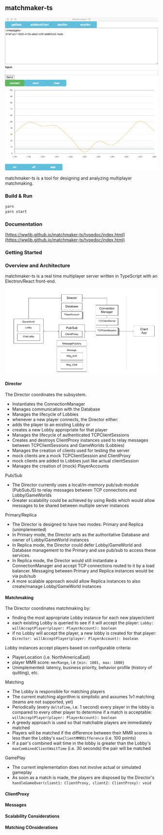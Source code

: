 ## matchmaker-ts

![matchmaker-ts](./docs/img/matchmaker-ts.png)

matchmaker-ts is a tool for designing and analyzing multiplayer matchmaking.  


### Build & Run

```bash
yarn
yarn start
```

### Documentation

[https://wwlib.github.io/matchmaker-ts/typedoc/index.html](https://wwlib.github.io/matchmaker-ts/typedoc/index.html)

### Getting Started


### Overview and Architecture

matchmaker-ts is a real time multiplayer server written in TypeScript with an Electron/React front-end.  

![matchmaker-ts-architecture](./docs/img/matchmaker-ts-architecture.png)

#### Director
The Director coordinates the subsystem.
- Instantiates the ConnectionManager
- Manages communication with the Database
- Manages the lifecycle of Lobbies
 - whenever a new player connects, the Director either:
  - adds the player to an existing Lobby or
  - creates a new Lobby appropriate for that player
- Manages the lifecycle of authenticated TCPClientSessions
- Creates and destroys ClientProxy instances used to relay messages between TCPClientSessions and GameWorlds (Lobbies)
- Manages the creation of clients used for testing the server
 - mock clients are a mock TCPClientSession and ClientProxy
 - mock clients are added to Lobbies just like actual clientSession
- Manages the creation of (mock) PlayerAccounts

Pub/Sub
- The Director currently uses a local/in-memory pub/sub module (PubSubJS) to relay messages between TCP connections and Lobby/GameWorlds
- Greater scalability could be achieved by using Redis which would allow messages to be shared between multiple server instances

Primary/Replica
- The Director is designed to have two modes: Primary and Replica (unimplemented)
- In Primary mode, the Director acts as the authoritative Database and owner of Lobby/GameWorld instances
- In Replica mode, the Director could defer Lobby/GameWorld and Database management to the Primary and use pub/sub to access these services.
- In Replica mode, the Director would still instantiate a ConnectionManager and accept TCP connections routed to it by a load balancer. Messaging between Primary and Replica instances would be via pub/sub
- A more scalable approach would allow Replica instances to also create/manage Lobby/GameWorld instances

#### Matchmaking
The Director coordinates matchmaking by:
- finding the most appropriate Lobby instance for each new player/client
 - each existing Lobby is queried to see if it will accept the player: `Lobby: willAcceptPlayer(player: PlayerAccount): boolean`
 - if no Lobby will accept the player, a new lobby is created for that player: `Director: willAcceptPlayer(player: PlayerAccount): boolean`

Lobby instances accept players based on configurable criteria:
- PlayerLocation (i.e. NorthAmericaEast)
- player MMR score: `mmrRange`, i.e `{min: 1001, max: 1800}`
- Unimplemented: latency, business priority, behavior profile (history of quitting), etc.

Matching
- The Lobby is responsible for matching players
- The current matching algorithm is simplistic and assumes 1v1 matching (teams are not supported, yet)
- Periodically (every `deltaTime`, i.e. 1 second) every player in the lobby is compared to every other player to determine if a match is acceptable: `willAcceptPlayer(player: PlayerAccount): boolean`
- A greedy approach is used so that matchable players are immediately matched
- Players will be matched if the difference between their MMR scores is less than the Lobby's `maxClientMMRDifference` (i.e. 100 points)
- If a pair's combined wait time in the lobby is greater than the Lobby's `maxCombinedClientWaitTime` (i.e. 30 seconds) the pair will be matched

GamePlay
- The current implementation does not involve actual or simulated gameplay
- As soon as a match is made, the players are disposed by the Director's `handleGameOver(client1: ClientProxy, client2: ClientProxy): void`

#### ClientProxy

#### Messages

#### Scalability Considerations

#### Matching COnsiderations
